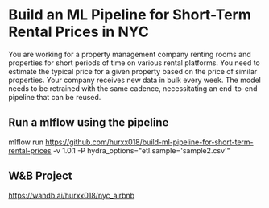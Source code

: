 # Build an ML Pipeline for Short-Term Rental Prices in NYC
You are working for a property management company renting rooms and properties for short periods of
time on various rental platforms. You need to estimate the typical price for a given property based
on the price of similar properties. Your company receives new data in bulk every week. The model needs
to be retrained with the same cadence, necessitating an end-to-end pipeline that can be reused.

## Run a mlflow using the pipeline
mlflow run https://github.com/hurxx018/build-ml-pipeline-for-short-term-rental-prices -v 1.0.1 -P hydra_options="etl.sample='sample2.csv'"


## W&B Project
https://wandb.ai/hurxx018/nyc_airbnb